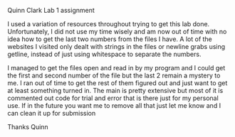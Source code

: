Quinn Clark
Lab 1 assignment

I used a variation of resources throughout trying to get this lab done.  Unfortunately, I did not use my time wisely and am now out of time with no idea how to get the last two numbers from the files I have.  A lot of the websites I visited only dealt with strings in the files or newline grabs using getline, instead of just using whitespace to separate the numbers.

I managed to get the files open and read in by my program and I could get the first and second number of the file but the last 2 remain a mystery to me. I ran out of time to get the rest of them figured out and just want to get at least something turned in.  The main is pretty extensive but most of it is commented out code for trial and error that is there just for my personal use.  If in the future you want me to remove all that just let me know and I can clean it up for submission

Thanks
Quinn
